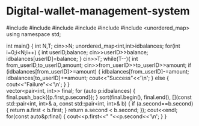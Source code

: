 # Digital-wallet-management-system
#include <cmath>
#include <cstdio>
#include <vector>
#include <iostream>
#include <algorithm>
#include <unordered_map>
using namespace std;


int main() {
   int N,T;
    cin>>N;
    unordered_map<int,int>idbalances;
     for(int i=0;i<N;i++)
    {
        int userID,balance;
        cin>>userID>>balance;
        idbalances[userID]=balance;
    }
    cin>>T;
    while(T--){
        int from_userID,to_userID,amount;
        cin>>from_userID>>to_userID>>amount;
    if (idbalances[from_userID]>=amount)
    {
        idbalances[from_userID]-=amount;
        idbalances[to_userID]+=amount;
        cout<<"Success"<<'\n';
        }
        else
        {
            cout<<"Failure"<<'\n';
        }
    }   
vector<pair<int, int>> final;
    for (auto p:idbalances)
        {
        final.push_back({p.first,p.second});
            }
    sort(final.begin(), final.end(), [](const std::pair<int, int>& a, const std::pair<int, int>& b) {
if (a.second==b.second)
    {
    return a.first < b.first;
    }
        return a.second < b.second;
});
cout<<endl;
for(const auto&p:final)
    {
    cout<<p.first<<" "<<p.second<<'\n';
     }
}
